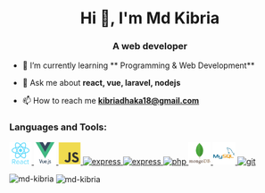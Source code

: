 <h1 align="center">Hi 👋, I'm Md Kibria</h1>
<h3 align="center">A web developer</h3>

- 🌱 I’m currently learning ** Programming & Web Development**

- 💬 Ask me about **react, vue, laravel, nodejs**

- 📫 How to reach me **kibriadhaka18@gmail.com**

<h3 align="left">Languages and Tools:</h3>
<p align="left"> 
    <a href="https://reactjs.org/" target="_blank" rel="noreferrer"> 
        <img
            src="https://raw.githubusercontent.com/devicons/devicon/master/icons/react/react-original-wordmark.svg"
            alt="react" width="40" height="40" /> 
    </a>
     <a href="https://vuejs.org/" target="_blank" rel="noreferrer"> 
        <img
            src="https://raw.githubusercontent.com/devicons/devicon/master/icons/vuejs/vuejs-original-wordmark.svg"
            alt="vuejs" width="40" height="40" />
    </a>
    <a href="https://developer.mozilla.org/en-US/docs/Web/JavaScript" target="_blank" rel="noreferrer"> 
        <img
            src="https://raw.githubusercontent.com/devicons/devicon/master/icons/javascript/javascript-original.svg"
            alt="javascript" width="40" height="40" />
    </a> 
    <a href="https://expressjs.com" target="_blank" rel="noreferrer">
<!--         <img src="https://raw.githubusercontent.com/devicons/devicon/master/icons/express/express-original-wordmark.svg"
            alt="express" width="40" height="40" /> -->
        <img src="https://img.icons8.com/offices/30/express-js.png"
            alt="express" width="40" height="40" />
    </a> 
    <a href="https://nodejs.org" target="_blank" rel="noreferrer"> 
<!--         <img src="https://raw.githubusercontent.com/devicons/devicon/master/icons/nodejs/nodejs-original-wordmark.svg"
        alt="nodejs" width="40" height="40" /> -->
        <img src="https://img.icons8.com/fluency/48/node-js.png"
            alt="express" width="40" height="40" />
    </a>
    <a href="https://laravel.com/" target="_blank" rel="noreferrer">
        <img src="https://laravel.com/img/logotype.min.svg" alt="php" width="40" height="40" />
    </a>
    <a href="https://www.mongodb.com/" target="_blank" rel="noreferrer"> <img
        src="https://raw.githubusercontent.com/devicons/devicon/master/icons/mongodb/mongodb-original-wordmark.svg"
        alt="mongodb" width="40" height="40" />
    </a>
    <a href="https://www.mysql.com/" target="_blank" rel="noreferrer">
        <img
        src="https://raw.githubusercontent.com/devicons/devicon/master/icons/mysql/mysql-original-wordmark.svg"
        alt="mysql" width="40" height="40" /> 
    </a>
    <a href="https://git-scm.com/" target="_blank" rel="noreferrer"> 
        <img src="https://www.vectorlogo.zone/logos/git-scm/git-scm-icon.svg" alt="git" width="40" height="40" /> 
    </a>
    <!-- Linux is comment
    <a href="https://www.linux.org/" target="_blank" rel="noreferrer"> 
        <img src="https://raw.githubusercontent.com/devicons/devicon/master/icons/linux/linux-original.svg" alt="linux" width="40" height="40" />
    </a> 
    -->   
<p><img align="left"
        src="https://github-readme-stats.vercel.app/api/top-langs?username=md-kibria&show_icons=true&locale=en&layout=compact"
        alt="md-kibria" /></p>

<p>&nbsp;<img align="center"
        src="https://github-readme-stats.vercel.app/api?username=md-kibria&show_icons=true&locale=en" alt="md-kibria" />
</p>

<!-- 

<p align="left"> 
    <a href="https://reactjs.org/" target="_blank" rel="noreferrer"> 
        <img
            src="https://raw.githubusercontent.com/devicons/devicon/master/icons/react/react-original-wordmark.svg"
            alt="react" width="40" height="40" /> 
    </a>
     <a href="https://vuejs.org/" target="_blank" rel="noreferrer"> 
        <img
            src="https://raw.githubusercontent.com/devicons/devicon/master/icons/vuejs/vuejs-original-wordmark.svg"
            alt="vuejs" width="40" height="40" />
    </a>
    <a href="https://redux.js.org" target="_blank" rel="noreferrer">
        <img src="https://raw.githubusercontent.com/devicons/devicon/master/icons/redux/redux-original.svg" alt="redux"
            width="40" height="40" />
    </a>
    <a href="https://tailwindcss.com/" target="_blank" rel="noreferrer">
        <img
            src="https://www.vectorlogo.zone/logos/tailwindcss/tailwindcss-icon.svg" alt="tailwind" width="40"
            height="40" />
    </a>
    <a href="https://sass-lang.com" target="_blank" rel="noreferrer"> 
        <img
            src="https://raw."https://raw.githubusercontent.com/devicons/devicon/master/icons/express/express-original-wordmark.svg.com/devicons/devicon/master/icons/sass/sass-original.svg" alt="sass"
            width="40" height="40" /> 
    </a>
    <a href="https://nextjs.org/" target="_blank" rel="noreferrer">
        <img src="https://cdn.worldvectorlogo.com/logos/nextjs-2.svg" alt="nextjs" width="40" height="40" /> 
    </a>
    <a href="https://getbootstrap.com" target="_blank" rel="noreferrer"> 
        <img
            src="https://raw.githubusercontent.com/devicons/devicon/master/icons/bootstrap/bootstrap-plain-wordmark.svg"
            alt="bootstrap" width="40" height="40" /> 
    </a> 
    <a href="https://www.w3.org/html/" target="_blank" rel="noreferrer"> <img
        src="https://raw.githubusercontent.com/devicons/devicon/master/icons/html5/html5-original-wordmark.svg"
        alt="html5" width="40" height="40" /> 
    </a> 
    <a href="https://www.w3schools.com/css/" target="_blank"rel="noreferrer"> 
        <img
            src="https://raw.githubusercontent.com/devicons/devicon/master/icons/css3/css3-original-wordmark.svg"
            alt="css3" width="40" height="40" />    
    </a>
    <a href="https://developer.mozilla.org/en-US/docs/Web/JavaScript" target="_blank" rel="noreferrer"> 
        <img
            src="https://raw.githubusercontent.com/devicons/devicon/master/icons/javascript/javascript-original.svg"
            alt="javascript" width="40" height="40" />
    </a> 
    <a href="https://www.typescriptlang.org/" target="_blank" rel="noreferrer"> 
        <img
            src="https://raw.githubusercontent.com/devicons/devicon/master/icons/typescript/typescript-original.svg"
            alt="typescript" width="40" height="40"
        />
    </a>
    <a href="https://graphql.org" target="_blank" rel="noreferrer"> 
        <img src="https://www.vectorlogo.zone/logos/graphql/graphql-icon.svg" alt="graphql" width="40" height="40" />
    </a> 
    <a href="https://www.mongodb.com/" target="_blank" rel="noreferrer"> <img
        src="https://raw.githubusercontent.com/devicons/devicon/master/icons/mongodb/mongodb-original-wordmark.svg"
        alt="mongodb" width="40" height="40" />
    </a>
    <a href="https://www.mysql.com/" target="_blank" rel="noreferrer">
        <img
        src="https://raw.githubusercontent.com/devicons/devicon/master/icons/mysql/mysql-original-wordmark.svg"
        alt="mysql" width="40" height="40" /> 
    </a>
    <a href="https://expressjs.com" target="_blank" rel="noreferrer">
        <img src="https://raw.githubusercontent.com/devicons/devicon/master/icons/express/express-original-wordmark.svg"
            alt="express" width="40" height="40" />
    </a> 
    <a href="https://nodejs.org" target="_blank" rel="noreferrer"> 
        <img
        src="https://raw.githubusercontent.com/devicons/devicon/master/icons/nodejs/nodejs-original-wordmark.svg"
        alt="nodejs" width="40" height="40" />
    </a>
    <a href="https://pugjs.org" target="_blank" rel="noreferrer"> <img
        src="https://cdn.worldvectorlogo.com/logos/pug.svg" alt="pug" width="40" height="40" /> 
    </a>
    <a href="https://www.php.net" target="_blank" rel="noreferrer">
        <img src="https://raw.githubusercontent.com/devicons/devicon/master/icons/php/php-original.svg" alt="php" width="40" height="40" />
    </a>
    <a href="https://git-scm.com/" target="_blank" rel="noreferrer"> 
        <img src="https://www.vectorlogo.zone/logos/git-scm/git-scm-icon.svg" alt="git" width="40" height="40" /> 
    </a> 
    <a href="https://postman.com" target="_blank" rel="noreferrer"> 
        <img src="https://www.vectorlogo.zone/logos/getpostman/getpostman-icon.svg" alt="postman" width="40" height="40" /> 
    </a>
    
    
    <a href="https://www.linux.org/" target="_blank" rel="noreferrer"> 
        <img src="https://raw.githubusercontent.com/devicons/devicon/master/icons/linux/linux-original.svg" alt="linux" width="40" height="40" />
    </a> 
    
    <a href="https://www.figma.com/" target="_blank" rel="noreferrer"> 
        <img src="https://www.vectorlogo.zone/logos/figma/figma-icon.svg" alt="figma" width="40" height="40" /> 
    </a> 
<p><img align="left"
        src="https://github-readme-stats.vercel.app/api/top-langs?username=md-kibria&show_icons=true&locale=en&layout=compact"
        alt="md-kibria" /></p>

<p>&nbsp;<img align="center"
        src="https://github-readme-stats.vercel.app/api?username=md-kibria&show_icons=true&locale=en" alt="md-kibria" />
</p>

 -->

<!--
**md-kibria/md-kibria** is a ✨ _special_ ✨ repository because its `README.md` (this file) appears on your GitHub profile.

Here are some ideas to get you started:

- 🔭 I’m currently working on ...
- 🌱 I’m currently learning ...
- 👯 I’m looking to collaborate on ...
- 🤔 I’m looking for help with ...
- 💬 Ask me about ...
- 📫 How to reach me: ...
- 😄 Pronouns: ...
- ⚡ Fun fact: ...
-->

